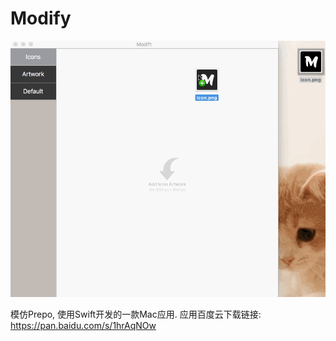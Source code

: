 # Modify
![image](https://github.com/Yanyinghenmei/Modify/raw/master/image.gif)

模仿Prepo, 使用Swift开发的一款Mac应用.
应用百度云下载链接: https://pan.baidu.com/s/1hrAqNOw
